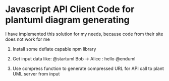 # Javascript API Client Code for plantuml diagram generating

I have implemented this solution for my needs, because code from their site does not work for me

1) Install some deflate capable npm library

2) Get input data like: @startuml Bob -> Alice : hello @enduml
  
4) Use compress function to generate compressed URL for API call to plant UML server from input

